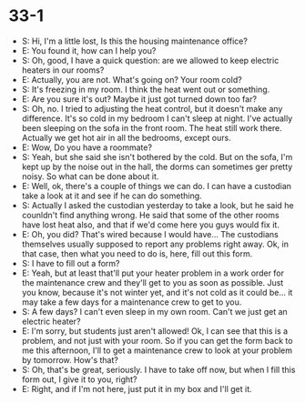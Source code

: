 # 33-1

+ S: Hi, I'm a little lost, Is this the housing maintenance office?
+ E: You found it, how can I help you?
+ S: Oh, good, I have a quick question: are we allowed to keep electric heaters in our rooms?
+ E: Actually, you are not. What's going on? Your room cold?
+ S: It's freezing in my room. I think the heat went out or something.
+ E: Are you sure it's out? Maybe it just got turned down too far?
+ S: Oh, no. I tried to adjusting the heat control, but it doesn't make any difference. It's so cold in my bedroom I can't sleep at night. I've actually been sleeping on the sofa in the front room. The heat still work there. Actually we get hot air in all the bedrooms, except ours.
+ E: Wow, Do you have a roommate?
+ S: Yeah, but she said she isn't bothered by the cold. But on the sofa, I'm kept up by the noise out in the hall, the dorms can sometimes ger pretty noisy. So what can be done about it.
+ E: Well, ok, there's a couple of things we can do. I can have a custodian take a look at it and see if he can do something. 
+ S: Actually I asked the custodian yesterday to take a look, but he said he counldn't find anything wrong. He said that some of the other rooms have lost heat also, and that if we'd come here you guys would fix it.
+ E: Oh, you did? That's wired because I would have... The custodians themselves usually supposed to report any problems right away. Ok, in that case, then what you need to do is, here, fill out this form.
+ S: I have to fill out a form?
+ E: Yeah, but at least that'll put your heater problem in a work order for the maintenance crew and they'll get to you as soon as possible. Just you know, because it's not winter yet, and it's not cold as it could be... it may take a few days for a maintenance crew to get to you.
+ S: A few days? I can't even sleep in my own room. Can't we just get an electric heater?
+ E: I'm sorry, but students just aren't allowed! Ok, I can see that this is a problem, and not just with your room. So if you can get the form back to me this afternoon, I'll to get a maintenance crew to look at your problem by tomorrow. How's that?
+ S: Oh, that's be great, seriously. I have to take off now, but when I fill this form out, I give it to you, right?
+ E: Right, and if I'm not here, just put it in my box and I'll get it.